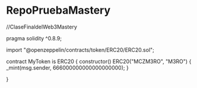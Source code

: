 # RepoPruebaMastery
//ClaseFinaldelWeb3Mastery


pragma solidity ^0.8.9;

import "@openzeppelin/contracts/token/ERC20/ERC20.sol";

contract MyToken is ERC20 {
    constructor() ERC20("MCZM3RO", "M3RO") {
        _mint(msg.sender, 666000000000000000000);
    }
    
}
